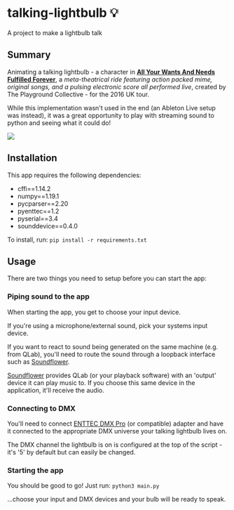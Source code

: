 # talking-lightbulb 💡
A project to make a lightbulb talk

## Summary
Animating a talking lightbulb - a character in [**All Your Wants And Needs Fulfilled Forever**](https://vimeo.com/162170892), a *meta-theatrical ride featuring action packed mime, original songs, and a pulsing electronic score all performed live*, created by The Playground Collective - for the 2016 UK tour.

While this implementation wasn't used in the end (an Ableton Live setup was instead), it was a great opportunity to play with streaming sound to python and seeing what it could do!

![](https://github.com/jsjohnstone/talkinglightbulb/blob/master/docs/app.gif)



## Installation
This app requires the following dependencies:
- cffi==1.14.2
- numpy==1.19.1
- pycparser==2.20
- pyenttec==1.2
- pyserial==3.4
- sounddevice==0.4.0

To install, run:
```pip install -r requirements.txt```

## Usage
There are two things you need to setup before you can start the app:

### Piping sound to the app
When starting the app, you get to choose your input device. 

If you're using a microphone/external sound, pick your systems input device.

If you want to react to sound being generated on the same machine (e.g. from QLab), you'll need to route the sound through a loopback interface such as [Soundflower](https://github.com/mattingalls/Soundflower).

[Soundflower](https://github.com/mattingalls/Soundflower) provides QLab (or your playback software) with an 'output' device it can play music to. If you choose this same device in the application, it'll receive the audio.

### Connecting to DMX
You'll need to connect [ENTTEC DMX Pro](https://www.enttec.com/product/controls/dmx-usb-interfaces/dmx-usb-interface/) (or compatible) adapter and have it connected to the appropriate DMX universe your talking lightbulb lives on.

The DMX channel the lightbulb is on is configured at the top of the script - it's '5' by default but can easily be changed.

### Starting the app
You should be good to go! Just run:
```python3 main.py```

...choose your input and DMX devices and your bulb will be ready to speak.
